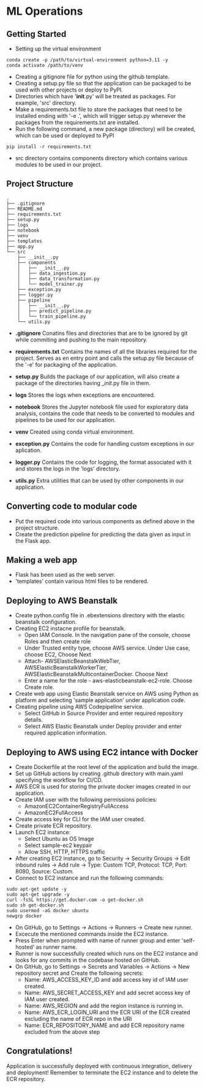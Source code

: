 # ML Operations

## Getting Started
- Setting up the virtual environment
```console
conda create -p /path/to/virtual-environment python=3.11 -y
conda activate /path/to/venv
```
- Creating a gitignore file for python using the github template.
- Creating a setup.py file so that the application can be packaged to be used with other projects or deploy to PyPI.
- Directories which have '__init__.py' will be treated as packages. For example, 'src' directory.
- Make a requirements.txt file to store the packages that need to be installed ending with '-e .', which will trigger setup.py whenever the packages from the requirements.txt are installed.
- Run the following command, a new package (directory) will be created, which can be used or deployed to PyPI
```console
pip install -r requirements.txt
```
- src directory contains components directory which contains various modules to be used in our project.


## Project Structure
```terminal
.
├── .gitignore
├── README.md
├── requirements.txt
├── setup.py
├── logs
├── notebook
├── venv
├── templates
├── app.py
└── src
    ├── __init__.py
    ├── components
    │   ├── __init__.py
    │   ├── data_ingestion.py
    │   ├── data_transformation.py
    │   └── model_trainer.py
    ├── exception.py
    ├── logger.py
    ├── pipeline
    │   ├── __init__.py
    │   ├── predict_pipeline.py
    │   └── train_pipeline.py
    └── utils.py
```

- **.gitignore**
Conatins files and directories that are to be ignored by git while commiting and pushing to the main repository.

- **requirements.txt**
Contains the names of all the libraries required for the project. Serves as en entry point and calls the setup.py file because of the '-e' for packaging of the application.

- **setup.py**
Builds the package of our application, will also create a package of the directories having __init_.py file in them.

- **logs**
Stores the logs when exceptions are encountered.

- **notebook**
Stores the Jupyter notebook file used for exploratory data analysis, contains the code that needs to be converted to modules and pipelines to be used for our application.

- **venv**
Created using conda virtual environment.

- **exception.py**
Contains the code for handling custom exceptions in our aplication.

- **logger.py**
Contains the code for logging, the format associated with it and stores the logs in the 'logs' directory.

- **utils.py**
Extra utilities that can be used by other components in our application.


## Converting code to modular code
- Put the required code into various components as defined above in the project structure.
- Create the prediction pipeline for predicting the data given as input in the Flask app.

## Making a web app
- Flask has been used as the web server.
- 'templates' contain various html files to be rendered.

## Deploying to AWS Beanstalk
- Create python.config file in .ebextensions directory with the elastic beanstalk configuration.
- Creating EC2 instacne profile for beanstalk.
    - Open IAM Console. In the navigation pane of the console, choose Roles and then create role
    - Under Trusted entity type, choose AWS service. Under Use case, choose EC2, Choose Next
    - Attach- AWSElasticBeanstalkWebTier, AWSElasticBeanstalkWorkerTier, AWSElasticBeanstalkMulticontainerDocker. Choose Next
    - Enter a name for the role - aws-elasticbeanstalk-ec2-role. Choose Create role.
- Create web app using Elastic Beanstalk service on AWS using Python as platform and selecting 'sample application' under application code.
- Creating pipeline using AWS Codepipeline service.
    - Select GitHub in Source Provider and enter required repository details.
    - Select AWS Elastic Beanstalk under Deploy provider and enter required application information.

## Deploying to AWS using EC2 intance with Docker
- Create Dockerfile at the root level of the application and build the image.
- Set up GitHub actions by creating .github directory with main.yaml specifying the workflow for CI/CD.
- AWS ECR is used for storing the private docker images created in our application.
- Create IAM user with the following permissions policies:
    - AmazonEC2ContainerRegistryFullAccess
    - AmazonEC2FullAccess
- Create access key for CLI for the IAM user created. 
- Create private ECR repository.
- Launch EC2 instance:
    - Select Ubuntu as OS Image
    - Select sample-ec2 keypair
    - Allow SSH, HTTP, HTTPS traffic
- After creating EC2 instance, go to Security -> Security Groups -> Edit inbound rules -> Add rule -> Type: Custom TCP, Protocol: TCP, Port: 8080, Source: Custom.
- Connect to EC2 instance and run the following commands:
```console
sudo apt-get update -y
sudo apt-get upgrade -y
curl -fsSL https://get.docker.com -o get-docker.sh
sudo sh get-docker.sh
sudo usermod -aG docker ubuntu
newgrp docker
```
- On GitHub, go to Settings -> Actions -> Runners -> Create new runner.
- Excecute the mentioned commands inside the EC2 instance.
- Press Enter when prompted with name of runner group and enter 'self-hosted' as runner name.
- Runner is now successfully created which runs on the EC2 instance and looks for any commits in the codebase hosted on GitHub.
- On GitHub, go to Settings -> Secrets and Variables -> Actions -> New repository secret and Create the following secrets:
    - Name: AWS_ACCESS_KEY_ID and add access key id of IAM user created.
    - Name: AWS_SECRET_ACCESS_KEY and add secret access key of IAM user created.
    - Name: AWS_REGION and add the region instance is running in.
    - Name: AWS_ECR_LOGIN_URI and the ECR URI of the ECR created excluding the name of ECR repo in the URI
    - Name: ECR_REPOSITORY_NAME and add ECR repository name excluded from the above step
 
## Congratulations!
Application is successfully deployed with continuous integration, delivery and deployment! Remember to terminate the EC2 instance and to delete the ECR repository.
